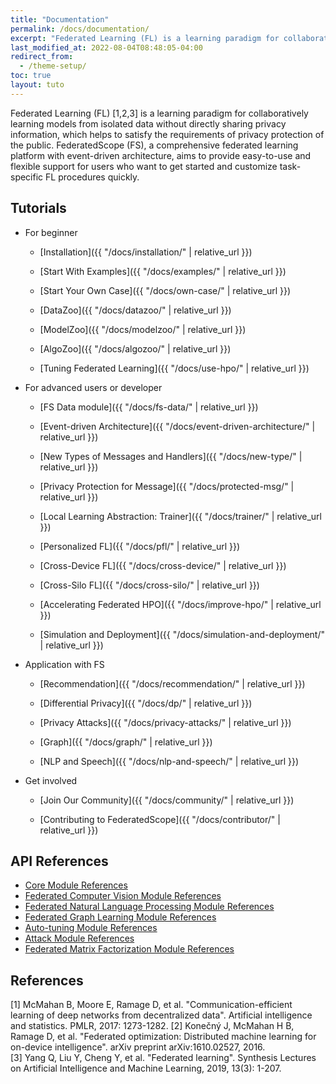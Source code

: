 ```yaml
---
title: "Documentation"
permalink: /docs/documentation/
excerpt: "Federated Learning (FL) is a learning paradigm for collaboratively learning models from isolated data without directly sharing privacy information, which helps to satisfy the requirements of privacy protection of the public."
last_modified_at: 2022-08-04T08:48:05-04:00
redirect_from:
  - /theme-setup/
toc: true
layout: tuto
---
```


Federated Learning (FL) [1,2,3] is a learning paradigm for collaboratively learning models from isolated data without directly sharing privacy information, which helps to satisfy the requirements of privacy protection of the public. FederatedScope (FS), a comprehensive federated learning platform with event-driven architecture, aims to provide easy-to-use and flexible support for users who want to get started and customize task-specific FL procedures quickly.

## Tutorials

* For beginner

  * [Installation]({{ "/docs/installation/" | relative_url }})

  * [Start With Examples]({{ "/docs/examples/" | relative_url }})

  * [Start Your Own Case]({{ "/docs/own-case/" | relative_url }})

  * [DataZoo]({{ "/docs/datazoo/" | relative_url }})

  * [ModelZoo]({{ "/docs/modelzoo/" | relative_url }})

  * [AlgoZoo]({{ "/docs/algozoo/" | relative_url }})

  * [Tuning Federated Learning]({{ "/docs/use-hpo/" | relative_url }})

* For advanced users or developer

  * [FS Data module]({{ "/docs/fs-data/" | relative_url }})

  * [Event-driven Architecture]({{ "/docs/event-driven-architecture/" | relative_url }})

  * [New Types of Messages and Handlers]({{ "/docs/new-type/" | relative_url }})

  * [Privacy Protection for Message]({{ "/docs/protected-msg/" | relative_url }})

  * [Local Learning Abstraction: Trainer]({{ "/docs/trainer/" | relative_url }})

  * [Personalized FL]({{ "/docs/pfl/" | relative_url }})

  * [Cross-Device FL]({{ "/docs/cross-device/" | relative_url }})

  * [Cross-Silo FL]({{ "/docs/cross-silo/" | relative_url }})

  * [Accelerating Federated HPO]({{ "/docs/improve-hpo/" | relative_url }})

  * [Simulation and Deployment]({{ "/docs/simulation-and-deployment/" | relative_url }})

* Application with FS

  * [Recommendation]({{ "/docs/recommendation/" | relative_url }})

  * [Differential Privacy]({{ "/docs/dp/" | relative_url }})

  * [Privacy Attacks]({{ "/docs/privacy-attacks/" | relative_url }})

  * [Graph]({{ "/docs/graph/" | relative_url }})

  * [NLP and Speech]({{ "/docs/nlp-and-speech/" | relative_url }})

* Get involved

  * [Join Our Community]({{ "/docs/community/" | relative_url }})

  * [Contributing to FederatedScope]({{ "/docs/contributor/" | relative_url }})


## API References

- [Core Module References](https://federatedscope.io/refs/core.html)
- [Federated Computer Vision Module References](https://federatedscope.io/refs/cv.html)
- [Federated Natural Language Processing Module References](https://federatedscope.io/refs/nlp.html)
- [Federated Graph Learning Module References](https://federatedscope.io/refs/gfl.html)
- [Auto-tuning Module References](https://federatedscope.io/refs/autotune.html)
- [Attack Module References](https://federatedscope.io/refs/attack.html)
- [Federated Matrix Factorization Module References](https://federatedscope.io/refs/mf.html)

## References

[1] McMahan B, Moore E, Ramage D, et al. "Communication-efficient learning of deep networks from decentralized data". Artificial intelligence and statistics. PMLR, 2017: 1273-1282. 
[2] Konečný J, McMahan H B, Ramage D, et al. "Federated optimization: Distributed machine learning for on-device intelligence". arXiv preprint arXiv:1610.02527, 2016.  
[3] Yang Q, Liu Y, Cheng Y, et al. "Federated learning". Synthesis Lectures on Artificial Intelligence and Machine Learning, 2019, 13(3): 1-207.  
